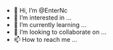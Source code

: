 - 👋 Hi, I’m @EnterNc
- 👀 I’m interested in ...
- 🌱 I’m currently learning ...
- 💞️ I’m looking to collaborate on ...
- 📫 How to reach me ...

<!---
EnterNc/EnterNc is a ✨ special ✨ repository because its `README.md` (this file) appears on your GitHub profile.
You can click the Preview link to take a look at your changes.
--->
